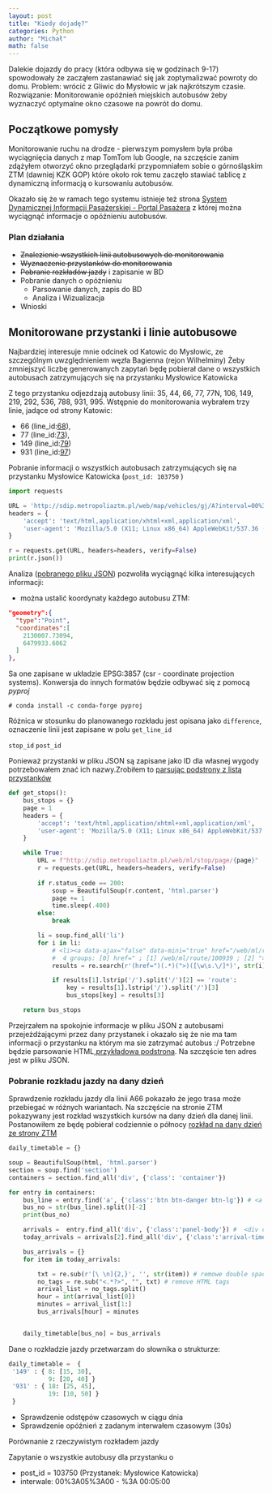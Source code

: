 ```yaml
---
layout: post
title: "Kiedy dojadę?"
categories: Python
author: "Michał"
math: false
---
```


Dalekie dojazdy do pracy (która odbywa się w godzinach 9-17) spowodowały że zacząłem zastanawiać się jak zoptymalizwać powroty do domu. 
Problem: wrócić z Gliwic do Mysłowic w jak najkrótszym czasie.
Rozwiązanie: Monitorowanie opóźnień miejskich autobusów żeby wyznaczyć optymalne okno czasowe na powrót do domu. 

## Początkowe pomysły
Monitorowanie ruchu na drodze - pierwszym pomysłem była próba wyciągnięcia danych z map TomTom lub Google, na szczęście zanim zdążyłem otworzyć okno przeglądarki przypomniałem sobie o górnośląskim ZTM (dawniej KZK GOP) które około rok temu zaczęło stawiać tablicę z dynamiczną informacją o kursowaniu autobusów. 

Okazało się że w ramach tego systemu istnieje też strona [System Dynamicznej Informacji Pasażerskiej - Portal Pasażera](http://sdip.metropoliaztm.pl/web/ml/map/) z której można wyciągnąć informacje o opóźnieniu autobusów.

### Plan działania
* ~~Znalezienie wszystkich linii autobusowych do monitorowania~~
* ~~Wyznaczenie przystanków do monitorowania~~
* ~~Pobranie rozkładów jazdy~~ i zapisanie w BD
* Pobranie danych o opóżnieniu
  * Parsowanie danych, zapis do BD
  * Analiza i Wizualizacja
 * Wnioski

## Monitorowane przystanki i linie autobusowe
Najbardziej interesuje mnie odcinek od Katowic do Mysłowic, ze szczególnym uwzględnieniem węzła Bagienna (rejon Wilhelminy) Żeby zmniejszyć liczbę generowanych zapytań będę pobierał dane o wszystkich autobusach zatrzymujących się na przystanku Mysłowice Katowicka 

Z tego przystanku odjezdzają autobusy linii: 35, 44, 66, 77, 77N, 106, 149, 219, 292, 536, 788, 931, 995. Wstępnie do monitorowania wybrałem trzy linie, jadące od strony Katowic:
- 66 (line_id:[68](http://sdip.metropoliaztm.pl/web/ml/line/68)),
- 77 (line_id:[73](http://sdip.metropoliaztm.pl/web/ml/line/73)),
- 149 (line_id:[79](http://sdip.metropoliaztm.pl/web/ml/line/79))
- 931 (line_id:[97](http://sdip.metropoliaztm.pl/web/ml/line/97))

Pobranie informacji o wszystkich autobusach zatrzymujących się na przystanku Mysłowice Katowicka (`post_id: 103750` )

```python
import requests

URL = 'http://sdip.metropoliaztm.pl/web/map/vehicles/gj/A?interval=00%3A05%3A00&post_id=103750'
headers = {
    'accept': 'text/html,application/xhtml+xml,application/xml',
    'user-agent': 'Mozilla/5.0 (X11; Linux x86_64) AppleWebKit/537.36 (KHTML, like Gecko) Chrome/67.0.3396.99 Safari/537.36'
}

r = requests.get(URL, headers=headers, verify=False)
print(r.json())
```

Analiza ([pobranego pliku JSON](http://sdip.metropoliaztm.pl/web/map/vehicles/gj/A?interval=00%3A05%3A00&post_id=103750)) pozwoliła wyciągnąć kilka interesujących informacji:
* można ustalić koordynaty każdego autobusu ZTM:
```json
"geometry":{
  "type":"Point",
  "coordinates":[
    2130007.73094,
    6479933.6062
  ]
},
```

Sa one zapisane w układzie EPSG:3857 (csr - coordinate projection systems). Konwersja do innych formatów będzie odbywać się z pomocą *pyproj*
```
# conda install -c conda-forge pyproj
```

Różnica w stosunku do planowanego rozkładu jest opisana jako `difference`, oznaczenie linii jest zapisane w polu `get_line_id`

`stop_id`
`post_id`


Ponieważ przystanki w pliku JSON są zapisane jako ID dla własnej wygody potrzebowałem znać ich nazwy.Zrobiłem to [parsując podstrony z listą przystanków](http://sdip.metropoliaztm.pl/web/ml/stop/page/1)


```python
def get_stops():
    bus_stops = {}
    page = 1
    headers = {
        'accept': 'text/html,application/xhtml+xml,application/xml',
        'user-agent': 'Mozilla/5.0 (X11; Linux x86_64) AppleWebKit/537.36 (KHTML, like Gecko) Chrome/67.0.3396.99 Safari/537.36'
    }

    while True:
        URL = f"http://sdip.metropoliaztm.pl/web/ml/stop/page/{page}"
        r = requests.get(URL, headers=headers, verify=False)
    
        if r.status_code == 200:
            soup = BeautifulSoup(r.content, 'html.parser')
            page += 1
            time.sleep(.400)
        else:
            break

        li = soup.find_all('li')
        for i in li:
            # <li><a data-ajax="false" data-mini="true" href="/web/ml/route/100939">Grodziec Boleradz n/ż</a></li>
            #  4 groups: [0] href=" ; [1] /web/ml/route/100939 ; [2] "> ; [3] Grodziec Boleradz n/ż
            results = re.search(r'(href=")(.*)(">)([\w\s.\/]*)', str(i)).groups() 

            if results[1].lstrip('/').split('/')[2] == 'route':
                key = results[1].lstrip('/').split('/')[3]
                bus_stops[key] = results[3]

    return bus_stops
```

Przejrzałem na spokojnie informacje w pliku JSON z autobusami przejeżdżającymi przez dany przystanek i okazało się że nie ma tam informacji o przystanku na którym ma sie zatrzymać autobus :/ Potrzebne będzie parsowanie HTML,[przykładowa podstrona](http://sdip.metropoliaztm.pl/web/ml/map/vehicles/1174). Na szczęście ten adres jest w pliku JSON.


### Pobranie rozkładu jazdy na dany dzień

Sprawdzenie rozkładu jazdy dla linii A66 pokazało że jego trasa może przebiegać w różnych wariantach. Na szczęście na stronie ZTM pokazywany jest rozkład wszystkich kursów na dany dzień dla danej linii. Postanowiłem ze będę pobierał codziennie o północy [rozkład na dany dzień ze strony ZTM](https://rj.metropoliaztm.pl/rozklady/przystanek/160056/)

```python
daily_timetable = {}

soup = BeautifulSoup(html, 'html.parser')
section = soup.find('section') 
containers = section.find_all('div', {'class': 'container'})

for entry in containers:
    bus_line = entry.find('a', {'class':'btn btn-danger btn-lg'}) # <a style="min-width:60px;" href="/rozklady/1-106/" class="btn btn-danger btn-lg" title="Zobacz szczegółowy rozkład jazdy dla linii 106">
    bus_no = str(bus_line).split()[-2]
    print(bus_no)

    arrivals =  entry.find_all('div', {'class':'panel-body'}) #  <div class="panel-body rundaycalendar" >
    today_arrivals = arrivals[2].find_all('div', {'class':'arrival-time'})

    bus_arrivals = {}
    for item in today_arrivals:

        txt = re.sub(r'[\ \n]{2,}', '', str(item)) # remowe double spaces and newlines
        no_tags = re.sub("<.*?>", "", txt) # remove HTML tags
        arrival_list = no_tags.split() 
        hour = int(arrival_list[0])
        minutes = arrival_list[1:]
        bus_arrivals[hour] = minutes


    daily_timetable[bus_no] = bus_arrivals
```

Dane o rozkładzie jazdy przetwarzam do słownika o strukturze:

```python
daily_timetable =  {
 '149' : { 8: [15, 30],
           9: [20, 40] }
 '931' : { 18: [25, 45],
           19: [10, 50] }
 }
```

- Sprawdzenie odstępów czasowych w ciągu dnia
- Sprawdzenie opóźnień z zadanym interwałem czasowym (30s)


Porównanie z rzeczywistym rozkładem jazdy

Zapytanie o wszystkie autobusy dla przystanku o 
* post_id = 103750 (Przystanek: Mysłowice Katowicka)
* interwale: 00%3A05%3A00 - %3A 00:05:00



